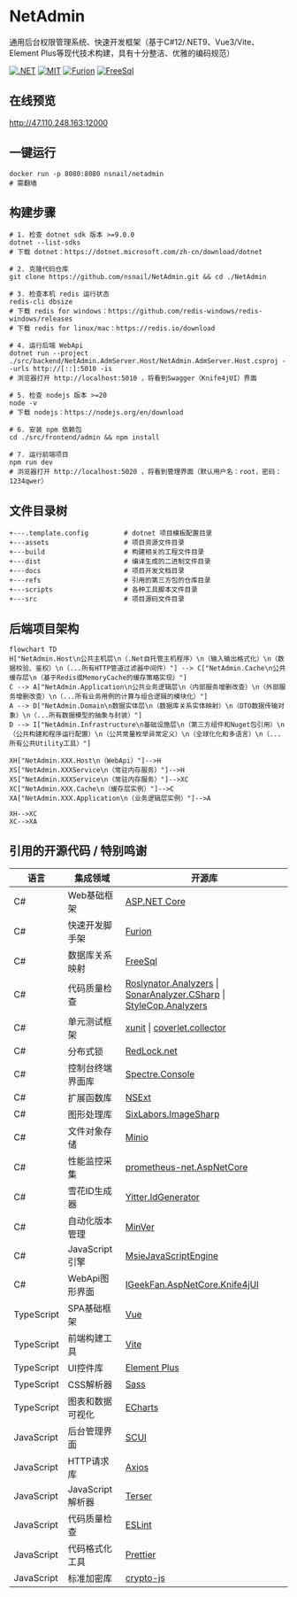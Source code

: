 # NetAdmin

通用后台权限管理系统、快速开发框架（基于C#12/.NET9、Vue3/Vite、Element Plus等现代技术构建，具有十分整洁、优雅的编码规范）

[![.NET](https://github.com/nsnail/NetAdmin/actions/workflows/nightly-build.yml/badge.svg)](https://github.com/nsnail/NetAdmin/actions/workflows/nightly-build.yml)
[![MIT](https://img.shields.io/badge/license-MIT-blue.svg)](https://github.com/nsnail/NetAdmin/blob/main/LICENSE)
[![Furion](https://img.shields.io/badge/Furion-4.x-blueviolet.svg)](https://github.com/nsnail/NetAdmin/blob/main/LICENSE)
[![FreeSql](https://img.shields.io/badge/FreeSql-3.x-orange.svg)](https://github.com/nsnail/NetAdmin/blob/main/LICENSE)

## 在线预览

http://47.110.248.163:12000

## 一键运行

```shell
docker run -p 8080:8080 nsnail/netadmin
# 需翻墙
```

## 构建步骤

```shell
# 1. 检查 dotnet sdk 版本 >=9.0.0
dotnet --list-sdks
# 下载 dotnet：https://dotnet.microsoft.com/zh-cn/download/dotnet

# 2. 克隆代码仓库
git clone https://github.com/nsnail/NetAdmin.git && cd ./NetAdmin

# 3. 检查本机 redis 运行状态
redis-cli dbsize
# 下载 redis for windows：https://github.com/redis-windows/redis-windows/releases
# 下载 redis for linux/mac：https://redis.io/download

# 4. 运行后端 WebApi
dotnet run --project ./src/backend/NetAdmin.AdmServer.Host/NetAdmin.AdmServer.Host.csproj --urls http://[::]:5010 -is
# 浏览器打开 http://localhost:5010 ，将看到Swagger（Knife4jUI）界面

# 5. 检查 nodejs 版本 >=20
node -v
# 下载 nodejs：https://nodejs.org/en/download

# 6. 安装 npm 依赖包
cd ./src/frontend/admin && npm install

# 7. 运行前端项目
npm run dev
# 浏览器打开 http://localhost:5020 ，将看到管理界面（默认用户名：root，密码：1234qwer）
```

## 文件目录树

```
+---.template.config         # dotnet 项目模板配置目录
+---assets                   # 项目资源文件目录
+---build                    # 构建相关的工程文件目录
+---dist                     # 编译生成的二进制文件目录
+---docs                     # 项目开发文档目录
+---refs                     # 引用的第三方包的仓库目录
+---scripts                  # 各种工具脚本文件目录
+---src                      # 项目源码文件目录
```

## 后端项目架构

```mermaid
flowchart TD
H["NetAdmin.Host\n公共主机层\n（.Net自托管主机程序）\n（输入输出格式化）\n（数据校验、鉴权）\n（...所有HTTP管道过滤器中间件）"] --> C["NetAdmin.Cache\n公共缓存层\n（基于Redis或MemoryCache的缓存策略实现）"]
C --> A["NetAdmin.Application\n公共业务逻辑层\n（内部服务增删改查）\n（外部服务增删改查）\n（...所有业务用例的计算与组合逻辑的模块化）"]
A --> D["NetAdmin.Domain\n数据实体层\n（数据库关系实体映射）\n（DTO数据传输对象）\n（...所有数据模型的抽象与封装）"]
D --> I["NetAdmin.Infrastructure\n基础设施层\n（第三方组件和Nuget包引用）\n（公共构建和程序运行配置）\n（公共常量枚举异常定义）\n（全球化化和多语言）\n（...所有公共Utility工具）"]

XH["NetAdmin.XXX.Host\n（WebApi）"]-->H
XS["NetAdmin.XXXService\n（常驻内存服务）"]-->H
XS["NetAdmin.XXXService\n（常驻内存服务）"]-->XC
XC["NetAdmin.XXX.Cache\n（缓存层实例）"]-->C
XA["NetAdmin.XXX.Application\n（业务逻辑层实例）"]-->A

XH-->XC
XC-->XA
```

## 引用的开源代码 / 特别鸣谢

| 语言         | 集成领域          | 开源库                                                                                                                                                                                                                   |
|------------|---------------|-----------------------------------------------------------------------------------------------------------------------------------------------------------------------------------------------------------------------|
| C#         | Web基础框架       | [ASP.NET Core](https://github.com/dotnet/aspnetcore)                                                                                                                                                                  |
| C#         | 快速开发脚手架       | [Furion](https://gitee.com/dotnetchina/Furion)                                                                                                                                                                        |
| C#         | 数据库关系映射       | [FreeSql](https://github.com/dotnetcore/FreeSql)                                                                                                                                                                      |
| C#         | 代码质量检查        | [Roslynator.Analyzers](https://github.com/josefpihrt/roslynator) \| [SonarAnalyzer.CSharp](https://github.com/SonarSource/sonar-dotnet) \| [StyleCop.Analyzers](https://github.com/DotNetAnalyzers/StyleCopAnalyzers) |
| C#         | 单元测试框架        | [xunit](https://github.com/xunit/xunit)  \| [coverlet.collector](https://github.com/coverlet-coverage/coverlet)                                                                                                       |
| C#         | 分布式锁          | [RedLock.net](https://github.com/samcook/RedLock.net)                                                                                                                                                                 |
| C#         | 控制台终端界面库      | [Spectre.Console](https://github.com/spectreconsole/spectre.console)                                                                                                                                                  |
| C#         | 扩展函数库         | [NSExt](https://github.com/nsnail/ns-ext.git)                                                                                                                                                                         |
| C#         | 图形处理库         | [SixLabors.ImageSharp](https://github.com/SixLabors/ImageSharp)                                                                                                                                                       |
| C#         | 文件对象存储        | [Minio](https://github.com/minio/minio-dotnet)                                                                                                                                                                        |
| C#         | 性能监控采集        | [prometheus-net.AspNetCore](https://github.com/prometheus-net/prometheus-net)                                                                                                                                         |
| C#         | 雪花ID生成器       | [Yitter.IdGenerator](https://github.com/yitter/idgenerator)                                                                                                                                                           |
| C#         | 自动化版本管理       | [MinVer](https://github.com/adamralph/minver)                                                                                                                                                                         |
| C#         | JavaScript引擎  | [MsieJavaScriptEngine](https://github.com/Taritsyn/MsieJavaScriptEngine)                                                                                                                                              |
| C#         | WebApi图形界面    | [IGeekFan.AspNetCore.Knife4jUI](https://github.com/luoyunchong/IGeekFan.AspNetCore.Knife4jUI)                                                                                                                         |
| TypeScript | SPA基础框架       | [Vue](https://github.com/vuejs/core)                                                                                                                                                                                  |
| TypeScript | 前端构建工具        | [Vite](https://github.com/vitejs/vite)                                                                                                                                                                                |
| TypeScript | UI控件库         | [Element Plus](https://github.com/element-plus/element-plus)                                                                                                                                                          |
| TypeScript | CSS解析器        | [Sass](https://github.com/sass/sass)                                                                                                                                                                                  |
| TypeScript | 图表和数据可视化      | [ECharts](https://github.com/apache/echarts)                                                                                                                                                                          |
| JavaScript | 后台管理界面        | [SCUI](https://gitee.com/lolicode/scui)                                                                                                                                                                               |
| JavaScript | HTTP请求库       | [Axios](https://github.com/axios/axios)                                                                                                                                                                               |
| JavaScript | JavaScript解析器 | [Terser](https://github.com/terser/terser)                                                                                                                                                                            |
| JavaScript | 代码质量检查        | [ESLint](https://github.com/eslint/eslint)                                                                                                                                                                            |
| JavaScript | 代码格式化工具       | [Prettier](https://github.com/prettier/prettier)                                                                                                                                                                      |
| JavaScript | 标准加密库         | [crypto-js](https://github.com/brix/crypto-js)                                                                                                                                                                        |